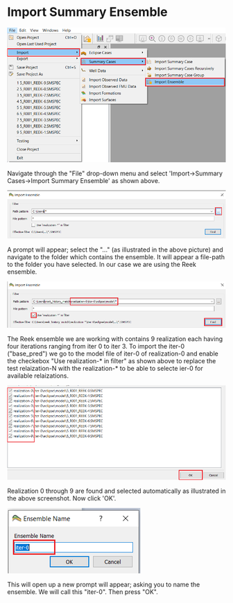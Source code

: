 
# Import Summary Ensemble

![Image](./Resources/Pictures/import_ensemble.png) 


Navigate through the "File" drop-down menu and select 'Import->Summary Cases->Import Summary Ensemble' as shown above. 

![Image](./Resources/Pictures/file_location.png) 


A prompt will appear; select the "..." (as illustrated in the above picture) and navigate to the folder which contains the ensemble. It will appear a file-path to the folder you have selected. In our case we are using the Reek ensemble. 

![Image](Resources/Pictures/find_ensemble.png) 


The Reek ensemble we are working with contains 9 realization each having four iterations ranging from iter 0 to iter 3. To import the iter-0 ("base_pred") we go to the model file of iter-0 of realization-0 and enable the checkebox "Use realization-* in filter" as shown above to replace the test relaization-N with the realization-* to be able to selecte ier-0 for available relaizations.

![Image](Resources/Pictures/select_ensemble.png)

Realization 0 through 9 are found and selected automatically as illustrated in the above screenshot. Now click 'OK'. 

![Image](Resources/Pictures/name_ensemble.png)

This will open up a new prompt will appear; asking you to name the ensemble. We will call this "iter-0". Then press "OK".
